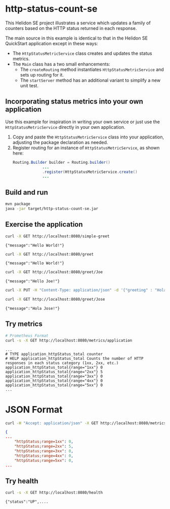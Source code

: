 # http-status-count-se

This Helidon SE project illustrates a service which updates a family of counters based on the HTTP status returned in each response.

The main source in this example is identical to that in the Helidon SE QuickStart application except in these ways:
* The `HttpStatusMetricService` class creates and updates the status metrics.
* The `Main` class has a two small enhancements:
   * The `createRouting` method instantiates `HttpStatusMetricService` and sets up routing for it.
   * The `startServer` method has an additional variant to simplify a new unit test.

## Incorporating status metrics into your own application
Use this example for inspiration in writing your own service or just use the `HttpStatusMetricService` directly in your own application.

1. Copy and paste the `HttpStatusMetricService` class into your application, adjusting the package declaration as needed.
2. Register routing for an instance of `HttpStatusMetricService`, as shown here:
   ```java
   Routing.Builder builder = Routing.builder()
                ...
                .register(HttpStatusMetricService.create()
                ...
   ```

## Build and run


```bash
mvn package
java -jar target/http-status-count-se.jar
```

## Exercise the application
```bash
curl -X GET http://localhost:8080/simple-greet
```
```listing
{"message":"Hello World!"}
```

```bash
curl -X GET http://localhost:8080/greet
```
```listing
{"message":"Hello World!"}
```
```bash
curl -X GET http://localhost:8080/greet/Joe
```
```listing
{"message":"Hello Joe!"}
```
```bash
curl -X PUT -H "Content-Type: application/json" -d '{"greeting" : "Hola"}' http://localhost:8080/greet/greeting

curl -X GET http://localhost:8080/greet/Jose
```
```listing
{"message":"Hola Jose!"}
```

## Try metrics
```bash
# Prometheus Format
curl -s -X GET http://localhost:8080/metrics/application
```

```listing
...
# TYPE application_httpStatus_total counter
# HELP application_httpStatus_total Counts the number of HTTP responses in each status category (1xx, 2xx, etc.)
application_httpStatus_total{range="1xx"} 0
application_httpStatus_total{range="2xx"} 5
application_httpStatus_total{range="3xx"} 0
application_httpStatus_total{range="4xx"} 0
application_httpStatus_total{range="5xx"} 0
...
```
# JSON Format

```bash
curl -H "Accept: application/json" -X GET http://localhost:8080/metrics
```
```json
{
...
    "httpStatus;range=1xx": 0,
    "httpStatus;range=2xx": 5,
    "httpStatus;range=3xx": 0,
    "httpStatus;range=4xx": 0,
    "httpStatus;range=5xx": 0,
...
```

## Try health

```bash
curl -s -X GET http://localhost:8080/health
```
```listing
{"status":"UP",....

```
